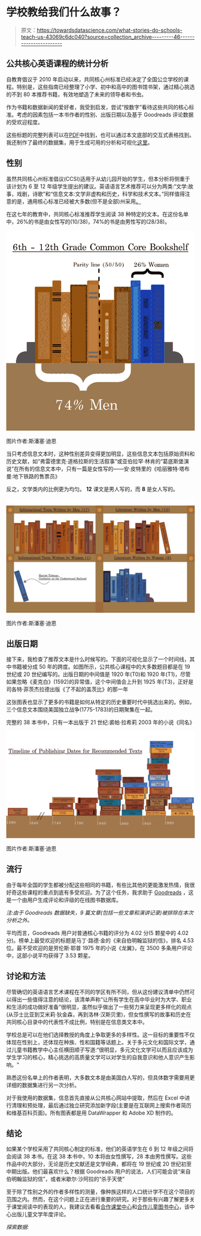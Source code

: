 # 学校教给我们什么故事？

> 原文：<https://towardsdatascience.com/what-stories-do-schools-teach-us-43069c6dc040?source=collection_archive---------46----------------------->

## 公共核心英语课程的统计分析

自教育倡议于 2010 年启动以来，共同核心州标准已经决定了全国公立学校的课程。特别是，这些指南已经整理了小学、初中和高中的图书馆书架，通过精心挑选的不到 80 本推荐书籍，有效地塑造了未来的领导者和书虫。

作为书籍和数据新闻的爱好者，我受到启发，尝试“按数字”看待这些共同的核心标准。考虑的因素包括一本书作者的性别、出版日期以及基于 Goodreads 评论数据的受欢迎程度。

这些标题的完整列表可以在[PDF](https://www.newhtfd.org/cms/lib/CT01000055/Centricity/Domain/19/CCSS_ELA_Standards.pdf)中找到，也可以通过本文底部的交互式表格找到。我还制作了最终的数据集，用于生成可用的分析和可视化[这里](https://www.dropbox.com/scl/fi/6pvh9asplvpxkwc7liz7m/Common_Core_Recommendations_6_12.xlsx?dl=0&rlkey=mkh2c3pv3wu5ixf1p8yjlu9c9)。

## 性别

虽然共同核心州标准倡议(CCSI)适用于从幼儿园开始的学生，但本分析将侧重于该计划为 6 至 12 年级学生提出的建议。英语语言艺术推荐可以分为两类:“文学:故事，戏剧，诗歌”和“信息文本:文学非虚构和历史，科学和技术文本。”同样值得注意的是，通用核心标准已经被大多数(但不是全部)州采用[。](http://www.corestandards.org/standards-in-your-state/)

在这七年的教育中，共同核心标准推荐学生阅读 38 种特定的文本。在这份名单中，26%的书是由女性写的(10/38)，74%的书是由男性写的(28/38)。

![](img/4f4877b7c292440bd504f4315d00f9e3.png)

图片作者:斯潘塞·迪恩

当只考虑信息文本时，这种性别差异变得更加明显，这些信息文本包括原始资料和历史文献，如“弗雷德里克·道格拉斯的生活叙事”或亚伯拉罕·林肯的“葛底斯堡演说”在所有的信息文本中，只有一篇是女性写的——安·皮特里的《哈丽雅特·塔布曼:地下铁路的售票员》

反之，文学类内的比例更为均匀。 **12** 课文是男人写的，而 **8** 是女人写的。

![](img/91374915c4f61f9de6520b81e50466cd.png)

图片作者:斯潘塞·迪恩

## 出版日期

接下来，我检查了推荐文本是什么时候写的。下面的可视化显示了一个时间线，其中书籍被分成 50 年的跨度。如图所示，公共核心课程中的大多数题目都是在 19 世纪或 20 世纪编写的。出版日期的中间值是 1920 年(T0)和 1920 年(T1)，尽管如果忽略《麦克白》(1592)的异常值，这个中间值会上升到 1925 年(T3)，正好是司各特·菲茨杰拉德出版《了不起的盖茨比》的那一年

这张图表也显示了更多的书籍是如何从特定的历史重要时代中挑选出来的。例如，三个信息文本围绕美国独立战争(1775-1783)的日期聚集在一起。

完整的 38 本书中，只有一本出版于 21 世纪:裘帕·拉希莉 2003 年的小说《同名》

![](img/1fd4654a7becc3fbcb0abed89dacb43e.png)

图片作者:斯潘塞·迪恩

## 流行

由于每年全国的学生都被分配这些相同的书籍，有些比其他的更能激发热情，我很好奇这些课程的重点到底有多受欢迎。为了这个任务，我求助于 [Goodreads](http://goodreads.com) ，这是一个由用户生成评论和评级的在线图书数据库。

*注:由于 Goodreads 数据缺失，9 篇文章(包括一些文章和演讲记录)被排除在本次分析之外。*

平均而言，Goodreads 用户对普通核心书籍的评分为 4.02 分(5 颗星中的 4.02 分)。榜单上最受欢迎的标题是马丁·路德·金的《来自伯明翰监狱的信》，排名 4.53 位。最不受欢迎的是劳伦斯·耶普 1975 年的小说《龙翼》，在 3500 多条用户评论中，这部小说平均获得了 3.53 颗星。

## 讨论和方法

尽管确切的英语语言艺术课程在不同的学区有所不同，但从这份建议清单中仍然可以得出一些值得注意的结论，该清单声称“让所有学生在高中毕业时为大学、职业和生活的成功做好准备”很明显，虽然似乎做出了一些努力来呈现更多样化的观点(从莎士比亚到艾米莉·狄金森，再到洛林·汉斯贝里)，但女性撰写的故事和历史在共同核心目录中的代表性不成比例，特别是在信息类文本中。

学校总是可以在他们选择教授的角度上争取更多的多样性。这一目标的重要性不仅体现在性别上，还体现在种族、性和国籍等话题上。关于多元文化和国际文学，通过儿童书籍教学中心主任横田顺子写道:“很明显，多元文化文学可以而且应该成为学生学习的核心，精心挑选的高质量文学可以对学生的自我意识和他人意识产生影响。"

熟悉这份名单上的作者表明，大多数文本是由美国白人写的，但具体数字需要用更详细的数据集进行另一次分析。

对于我使用的数据集，信息首先直接从公共核心网站中提取，然后在 Excel 中进行清理和预处理，最后通过独立研究添加新字段(主要是在互联网上搜索作者简历和维基百科页面)。所有图表都是用 DataWrapper 和 Adobe XD 制作的。

## 结论

如果某个学校采用了共同核心制定的标准，他们的英语学生在 6 到 12 年级之间将会阅读 38 本书。在这 38 本书中，10 本将由女性撰写，28 本由男性撰写。这些作品中的大部分，无论是历史文献还是文学经典，都将在 19 世纪或 20 世纪初至中期出版。他们最喜欢什么？根据 Goodreads 用户的说法，人们可能会说“来自伯明翰监狱的信”，或者米歇尔·沙阿拉的“杀手天使”

至于除了性别之外的作者多样性的测量，像种族这样的人口统计学不在这个项目的范围之内。然而，在这个问题上正在进行重要的研究。对于那些有兴趣了解更多关于课堂阅读中的表现的人，我建议去看看[合作课堂中心](https://www.collaborativeclassroom.org/blog/diversity-in-childrens-literature-check-your-blind-spot-part-2/)和[合作儿童图书中心](https://www.cbcbooks.org/2015/02/19/2014-multicultural-literature-statistics-from-the-cooperative-childrens-book-center/#.Vp5fymTF_iR)，该中心出版儿童文学年度评论。

*探索数据:*
